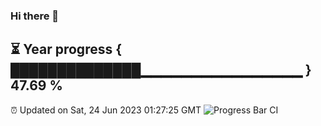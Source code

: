 ### Hi there 👋
⏳ Year progress { ██████████████▁▁▁▁▁▁▁▁▁▁▁▁▁▁▁▁ } 47.69 %
---
⏰ Updated on Sat, 24 Jun 2023 01:27:25 GMT
![Progress Bar CI](https://github.com/liununu/liununu/workflows/Progress%20Bar%20CI/badge.svg)
